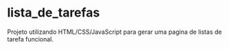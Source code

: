 # lista_de_tarefas
Projeto utilizando HTML/CSS/JavaScript para gerar uma pagina de listas de tarefa funcional. 
